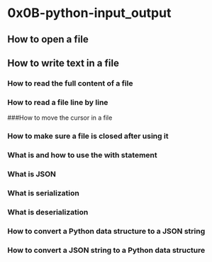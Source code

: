 # 0x0B-python-input_output

## How to open a file
## How to write text in a file
### How to read the full content of a file
### How to read a file line by line
###How to move the cursor in a file
### How to make sure a file is closed after using it
### What is and how to use the with statement
### What is JSON
### What is serialization
### What is deserialization
### How to convert a Python data structure to a JSON string
### How to convert a JSON string to a Python data structure
